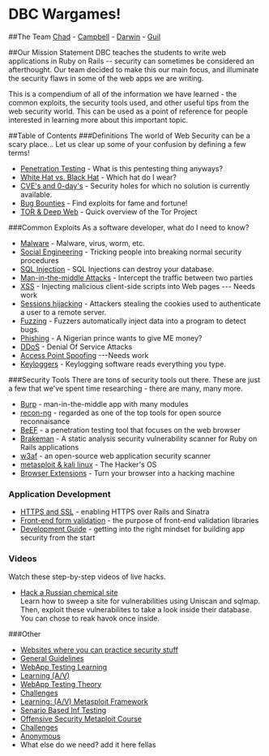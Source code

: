 # DBC Wargames!

##The Team
[Chad](https://github.com/chadcentofante) - [Campbell](https://github.com/Campbellb) - [Darwin](https://github.com/darwin67) - [Guil](https://github.com/guilsa)

##Our Mission Statement
DBC teaches the students to write web applications in Ruby on Rails -- security can sometimes be considered an afterthought. Our team decided to make this our main focus, and illuminate the security flaws in some of the web apps we are writing.

This is a compendium of all of the information we have learned - the common exploits, the security tools used, and other useful tips from the web security world. This can be used as a point of reference for people interested in learning more about this important topic.

##Table of Contents
###Definitions
The world of Web Security can be a scary place...
 Let us clear up some of your confusion by defining a few terms!
* [Penetration Testing](/definitions/pentesting.md) - What is this pentesting thing anyways? 
* [White Hat vs. Black Hat](/definitions/hats.md) - Which hat do I wear?
* [CVE's and 0-day's](/definitions/0day.md) - Security holes for which no solution is currently available.
* [Bug Bounties](/definitions/bugbounties.md) - Find exploits for fame and fortune!
* [TOR & Deep Web](/definitions/tor.md) - Quick overview of the Tor Project


###Common Exploits 
As a software developer, what do I need to know?
* [Malware](/exploits/malware.md) - Malware, virus, worm, etc.
* [Social Engineering](/exploits/social-engineering.md) - Tricking people into breaking normal security procedures
* [SQL Injection](/exploits/sql-injection/README.md) - SQL Injections can destroy your database.
* [Man-in-the-middle Attacks](/exploits/mitm.md) - Intercept the traffic between two parties
* [XSS](/exploits/xss.md) - Injecting malicious client-side scripts into Web pages --- Needs work
* [Sessions hijacking](/exploits/sessions.md) - Attackers stealing the cookies used to authenticate a user to a remote server.
* [Fuzzing](/exploits/fuzzing.md) - Fuzzers automatically inject data into a program to detect bugs.
* [Phishing](/exploits/phishing.md) - A Nigerian prince wants to give ME money?
* [DDoS](/exploits/ddos.md) - Denial Of Service Attacks
* [Access Point Spoofing](/exploits/spoofing.md) ---Needs work
* [Keyloggers](/exploits/keyloggers.md) - Keylogging software reads everything you type.


###Security Tools
There are tons of security tools out there. These are just a few that we've spent time researching - there are many, many more.
* [Burp](/tools/burp/burp.md) - man-in-the-middle app with many modules
* [recon-ng](/tools/recon-ng/recon-ng.md) - regarded as one of the top tools for open source reconnaisance
* [BeEF](/tools/beef/beef.md) - a penetration testing tool that focuses on the web browser
* [Brakeman](/tools/brakeman.md) - A static analysis security vulnerability scanner for Ruby on Rails applications
* [w3af](/tools/w3af.md) - an open-source web application security scanner
* [metasploit & kali linux](/tools/metasploit/metasploit.md) - The Hacker's OS
* [Browser Extensions](/tools/extensions.md) - Turn your browser into a hacking machine

### Application Development
* [HTTPS and SSL](/dev/https-ssl.md) - enabling HTTPS over Rails and Sinatra
* [Front-end form validation](/dev/frontend-validation.md) - the purpose of front-end validation libraries
* [Development Guide](/dev/dev-guide.md) - getting into the right mindset for building app security from the start

### Videos
Watch these step-by-step videos of live hacks.
* [Hack a Russian chemical site](/movies/russian-chemical-site.md)  
Learn how to sweep a site for vulnerabilities using Uniscan and sqlmap. Then, exploit these vulnerabilites to take a look inside their database. You can chose to reak havok once inside. 


###Other
* [Websites where you can practice security stuff](/other/practice.md)
* [General Guidelines](https://YouTube.com/watch?v=u8PrqAkTfdQ)
* [WebApp Testing Learning](https://www.pentesterlab.com/exercises/web_for_pentester_II)
* [Learning (A/V)](http://webappsecmovies.sourceforge.net/webgoat/)
* [WebApp Testing Theory](https://www.owasp.org/index.php/Top_10_2013-Top_10)
* [Challenges](http://pentestlab.org/10-vulnerable-web-applications-you-can-play-with/)
* [Learning: (A/V) Metasploit Framework](http://www.securitytube.net/groups?operation=view&groupId=10)
* [Senario Based Inf Testing](http://www.securitytube.net/groups?operation=view&groupId=2)
* [Offensive Security Metaploit Course](http://www.offensive-security.com/metasploit-unleashed/Main_Page)
* [Challenges](CTF365.com)
* [Anonymous](/other/anonymous.md)
* What else do we need? add it here fellas
